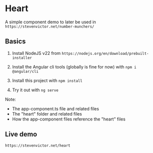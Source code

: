 # Heart

A simple component demo to later be used in `https://stevenvictor.net/number-munchers/`

## Basics

1.  Install NodeJS v22 from `https://nodejs.org/en/download/prebuilt-installer`

2.  Install the Angular cli tools (globally is fine for now)
with `npm i @angular/cli`

3. Install this project with `npm install`

4. Try it out with `ng serve`

Note:

* The app-component.ts file and related files
* The "heart" folder and related files
* How the app-component files reference the "heart" files

## Live demo
 `https://stevenvictor.net/heart`